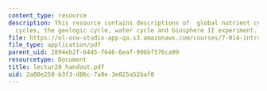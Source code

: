 ```yaml
---
content_type: resource
description: This resource contains descriptions of  global nutrient cycling -biogeochemical
  cycles, the geologic cycle, water cycle and biosphere II experiment.
file: https://ol-ocw-studio-app-qa.s3.amazonaws.com/courses/7-014-introductory-biology-spring-2005/2a00e250b3f3d86c7a0e3e025a52baf8_lectur20_handout.pdf
file_type: application/pdf
parent_uid: 2894eb2f-6445-f646-6eaf-906bf576ca99
resourcetype: Document
title: lectur20_handout.pdf
uid: 2a00e250-b3f3-d86c-7a0e-3e025a52baf8
---
```

